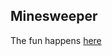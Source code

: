 ## Minesweeper

The fun happens <a href="https://minesweeper-beta-ten.vercel.app/" target="_blank">here</a>